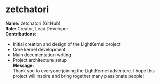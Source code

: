 # zetchatori

**Name:** zetchatori (GitHub)  
**Role:** Creator, Lead Developer  
**Contributions:**  
- Initial creation and design of the LightKernel project
- Core kernel development
- Main documentation writing
- Project architecture setup  
**Message:**  
Thank you to everyone joining the LightKernel adventure. I hope this project will inspire and bring together many passionate people!
